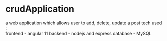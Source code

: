 # crudApplication
  a web application which allows user to add, delete, update a post
  tech used :     
       frontend - angular 11
       backend - nodejs and express
       database - MySQL
